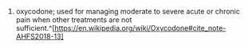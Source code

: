 1. oxycodone; used for managing moderate to severe acute or chronic pain when other treatments are not sufficient.^[https://en.wikipedia.org/wiki/Oxycodone#cite_note-AHFS2018-13]
